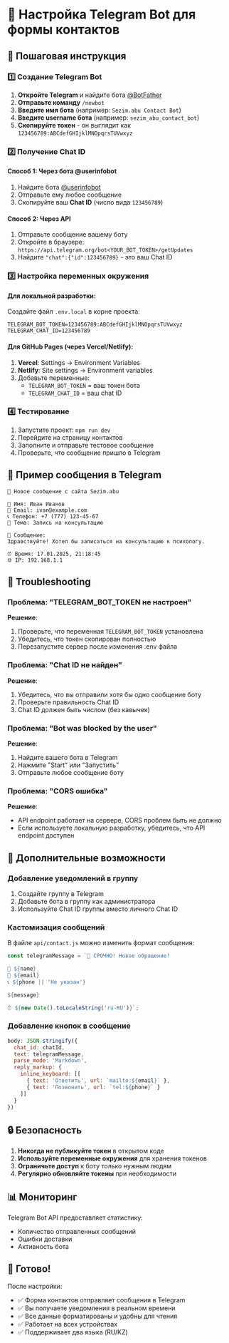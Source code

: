 # 🤖 Настройка Telegram Bot для формы контактов

## 🚀 Пошаговая инструкция

### 1️⃣ Создание Telegram Bot

1. **Откройте Telegram** и найдите бота [@BotFather](https://t.me/botfather)
2. **Отправьте команду** `/newbot`
3. **Введите имя бота** (например: `Sezim.abu Contact Bot`)
4. **Введите username бота** (например: `sezim_abu_contact_bot`)
5. **Скопируйте токен** - он выглядит как `123456789:ABCdefGHIjklMNOpqrsTUVwxyz`

### 2️⃣ Получение Chat ID

#### Способ 1: Через бота @userinfobot
1. Найдите бота [@userinfobot](https://t.me/userinfobot)
2. Отправьте ему любое сообщение
3. Скопируйте ваш **Chat ID** (число вида `123456789`)

#### Способ 2: Через API
1. Отправьте сообщение вашему боту
2. Откройте в браузере: `https://api.telegram.org/bot<YOUR_BOT_TOKEN>/getUpdates`
3. Найдите `"chat":{"id":123456789}` - это ваш Chat ID

### 3️⃣ Настройка переменных окружения

#### Для локальной разработки:
Создайте файл `.env.local` в корне проекта:

```env
TELEGRAM_BOT_TOKEN=123456789:ABCdefGHIjklMNOpqrsTUVwxyz
TELEGRAM_CHAT_ID=123456789
```

#### Для GitHub Pages (через Vercel/Netlify):
1. **Vercel**: Settings → Environment Variables
2. **Netlify**: Site settings → Environment variables
3. Добавьте переменные:
   - `TELEGRAM_BOT_TOKEN` = ваш токен бота
   - `TELEGRAM_CHAT_ID` = ваш chat ID

### 4️⃣ Тестирование

1. Запустите проект: `npm run dev`
2. Перейдите на страницу контактов
3. Заполните и отправьте тестовое сообщение
4. Проверьте, что сообщение пришло в Telegram

## 📱 Пример сообщения в Telegram

```
📩 Новое сообщение с сайта Sezim.abu

👤 Имя: Иван Иванов
📧 Email: ivan@example.com
📞 Телефон: +7 (777) 123-45-67
🎯 Тема: Запись на консультацию

💬 Сообщение:
Здравствуйте! Хотел бы записаться на консультацию к психологу.

⏰ Время: 17.01.2025, 21:18:45
🌐 IP: 192.168.1.1
```

## 🔧 Troubleshooting

### Проблема: "TELEGRAM_BOT_TOKEN не настроен"
**Решение**: 
1. Проверьте, что переменная `TELEGRAM_BOT_TOKEN` установлена
2. Убедитесь, что токен скопирован полностью
3. Перезапустите сервер после изменения .env файла

### Проблема: "Chat ID не найден"
**Решение**:
1. Убедитесь, что вы отправили хотя бы одно сообщение боту
2. Проверьте правильность Chat ID
3. Chat ID должен быть числом (без кавычек)

### Проблема: "Bot was blocked by the user"
**Решение**:
1. Найдите вашего бота в Telegram
2. Нажмите "Start" или "Запустить"
3. Отправьте любое сообщение боту

### Проблема: "CORS ошибка"
**Решение**: 
- API endpoint работает на сервере, CORS проблем быть не должно
- Если используете локальную разработку, убедитесь, что API endpoint доступен

## 🎯 Дополнительные возможности

### Добавление уведомлений в группу
1. Создайте группу в Telegram
2. Добавьте бота в группу как администратора
3. Используйте Chat ID группы вместо личного Chat ID

### Кастомизация сообщений
В файле `api/contact.js` можно изменить формат сообщения:

```javascript
const telegramMessage = `🚨 СРОЧНО! Новое обращение!

👤 ${name}
📧 ${email}
📞 ${phone || 'Не указан'}

${message}

⏰ ${new Date().toLocaleString('ru-RU')}`;
```

### Добавление кнопок в сообщение
```javascript
body: JSON.stringify({
  chat_id: chatId,
  text: telegramMessage,
  parse_mode: 'Markdown',
  reply_markup: {
    inline_keyboard: [[
      { text: 'Ответить', url: `mailto:${email}` },
      { text: 'Позвонить', url: `tel:${phone}` }
    ]]
  }
})
```

## 🔒 Безопасность

1. **Никогда не публикуйте токен** в открытом коде
2. **Используйте переменные окружения** для хранения токенов
3. **Ограничьте доступ** к боту только нужным людям
4. **Регулярно обновляйте токены** при необходимости

## 📊 Мониторинг

Telegram Bot API предоставляет статистику:
- Количество отправленных сообщений
- Ошибки доставки
- Активность бота

## 🎉 Готово!

После настройки:
- ✅ Форма контактов отправляет сообщения в Telegram
- ✅ Вы получаете уведомления в реальном времени
- ✅ Все данные форматированы и удобны для чтения
- ✅ Работает на всех устройствах
- ✅ Поддерживает два языка (RU/KZ)
